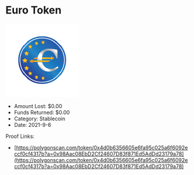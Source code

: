 # Euro Token
![Euro Token](/rektimages/Euro-Token.png)
- Amount Lost: $0.00
- Funds Returned: $0.00
- Category: Stablecoin
- Date: 2021-9-6



Proof Links:
- [https://polygonscan.com/token/0x4d0b6356605e6fa95c025a6f6092eccf0cf4317b?a=0x98Aac08EbD2Cf24607D83f871Ed5AdDd23179a78](https://polygonscan.com/token/0x4d0b6356605e6fa95c025a6f6092eccf0cf4317b?a=0x98Aac08EbD2Cf24607D83f871Ed5AdDd23179a78)


